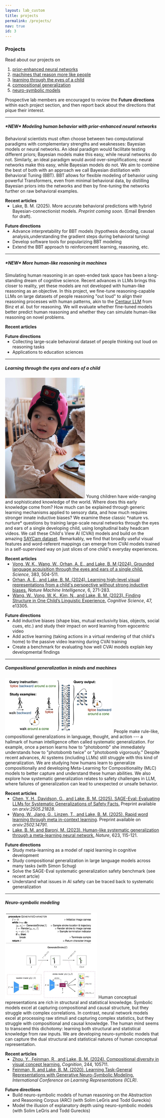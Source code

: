 ```yaml
---
layout: lab_custom
title: projects
permalink: /projects/
nav: true
id: 3
---
```


<style> p:has(+ ul) { margin-bottom: 0; } p + ul { margin-top: 0; } </style>

### __Projects__
Read about our projects on
1. [prior-enhanced neural networks](#new-modeling-human-behavior-with-prior-enhanced-neural-networks)
2. [machines that reason more like people](#new-more-human-like-reasoning-in-machines)
3. [learning through the eyes of a child](#learning-through-the-eyes-and-ears-of-a-child)
4. [compositional generalization](#compositional-generalization-in-minds-and-machines)
5. [neuro-symbolic models](#neuro-symbolic-modeling)

Prospective lab members are encouraged to review the __Future directions__ within each project section, and then report back about the directions that pique their interest.

---

##### __\*NEW\* Modeling human behavior with prior-enhanced neural networks__
Behavioral scientists must often choose between two computational paradigms with complementary strengths and weaknesses: Bayesian models or neural networks. An ideal paradigm would facilitate testing different priors; Bayesian models make this easy, while neural networks do not. Similarly, an ideal paradigm would avoid over-simplifications; neural networks make this easy, while Bayesian models do not. We aim to combine the best of both with an approach we call Bayesian distillation with Behavioral Tuning (BBT). BBT allows for flexible modeling of behavior using powerful Transformers, even from minimal behavioral data, by distilling Bayesian priors into the networks and then by fine-tuning the networks further on raw behavioral examples.

__Recent articles__
- Lake, B. M. (2025). More accurate behavioral predictions with hybrid Bayesian-connectionist models. <em>Preprint coming soon</em>. (Email Brenden for draft).

__Future directions__
- Advance interpretability for BBT models (hypothesis decoding, causal analysis,understanding the gradient steps during behavioral tuning)
- Develop software tools for popularizing BBT modeling
- Extend the BBT approach to reinforcement learning, reasoning, etc. 

---

##### __\*NEW\* More human-like reasoning in machines__
Simulating human reasoning in an open-ended task space has been a long-standing dream of cognitive science. Recent advances in LLMs brings this closer to reality, yet these models are not developed with human-like reasoning as an objective. In this project, we fine-tune reasoning-capable LLMs on large datasets of people reasoning "out loud" to align their reasoning processes with human patterns, akin to the [Centaur LLM](https://www.nature.com/articles/s41586-025-09215-4) from Binz et al. but for reasoning. We will evaluate whether fine-tuned models better predict human reasoning and whether they can simulate human-like reasoning on novel problems.

__Recent articles__

__Future directions__
- Collecting large-scale behavioral dataset of people thinking out loud on reasoning tasks
- Applications to education sciences

---

##### __Learning through the eyes and ears of a child__
<img class="fig" src="/images/projects/fig-luna-lowres.jpeg" width="260">
Young children have wide-ranging and sophisticated knowledge of the world. Where does this early knowledge come from? How much can be explained through generic learning mechanisms applied to sensory data, and how much requires stronger innate inductive biases? We examine these classic *nature vs. nurture* questions by training large-scale neural networks through the eyes and ears of a single developing child, using longitudinal baby headcam videos. We call these Child's View AI (CVAI) models and build on the amazing <a href="https://psyarxiv.com/fy8zx/">SAYCam dataset</a>. Remarkably, we find that broadly useful visual features and word-referent mappings can emerge from CVAI models trained in a self-supervised way on just slices of one child's everyday experiences.

__Recent articles__
- <a href="https://www.science.org/doi/10.1126/science.adi1374"> Vong, W. K., Wang, W., Orhan, A. E., and Lake, B. M (2024). Grounded language acquisition through the eyes and ears of a single child.</a> <em>Science</em>, 383, 504-511.
- <a href="https://www.nature.com/articles/s42256-024-00802-0"> Orhan, A. E., and Lake, B. M. (2024). Learning high-level visual representations from a child's perspective without strong inductive biases.</a> <em>Nature Machine Intelligence</em>, 6, 271-283.
- <a href="https://cims.nyu.edu/~brenden/papers/WangEtAl2023CognitiveScience.pdf"> Wang, W., Vong, W. K., Kim, N., and Lake, B. M. (2023). Finding Structure in One Child’s Linguistic Experience.</a> <em>Cognitive Science</em>, 47, e13305.

__Future directions__
- Add inductive biases (shape bias, mutual exclusivity bias, objects, social cues, etc.) and study their impact on word learning from egocentric video
- Add active learning (taking actions in a virtual rendering of that child's home) to the passive video learning during CVAI training
- Create a benchmark for evaluating how well CVAI models explain key developmental findings

---

##### __Compositional generalization in minds and machines__
<img class="fig" src="/images/projects/fig-mlc.jpg" width="350">
People make rule-like, compositional generalizations in language, thought, and action --- a hallmark of human intelligence often called systematic generalization. For example, once a person learns how to "photobomb" she immediately understands how to "photobomb twice" or "photobomb vigorously." Despite recent advances, AI systems (including LLMs) still struggle with this kind of generalization. We are studying how humans learn to generalize compositionally and developing Meta-Learning for Compositionality (MLC) models to better capture and understand these human abilities. We also explore how systematic generalization relates to safety challenges in LLM, where failures of generalization can lead to unexpected or unsafe behavior. 

__Recent articles__
- <a href="https://arxiv.org/abs/2505.21828">Chen, Y. H., Davidson, G., and Lake, B. M. (2025). SAGE-Eval: Evaluating LLMs for Systematic Generalizations of Safety Facts.</a> Preprint available on <em>arxiv:2505.21828</em>.
- <a href="https://arxiv.org/abs/2502.14791">Wang, W., Jiang, G., Linzen, T., and Lake, B. M. (2025). Rapid word learning through meta in-context learning</a>. Preprint available on <em>arxiv:2502.14791</em>.
- <a href="https://www.nature.com/articles/s41586-023-06668-3.pdf">Lake, B. M. and Baroni, M. (2023). Human-like systematic generalization through a meta-learning neural network.</a> <em>Nature</em>, 623, 115-121.

__Future directions__
- Study meta-learning as a model of rapid learning in cognitive development
- Study compositional generalization in large language models across many tasks (with Simon Schug)
- Solve the SAGE-Eval systematic generalization safety benchmark (see recent artcle)
- Understand what issues in AI safety can be traced back to systematic generalization

---

##### __Neuro-symbolic modeling__
<img class="fig" src="/images/projects/fig-gns.jpg" width="300">
Human conceptual representations are rich in structural and statistical knowledge. Symbolic models excel at capturing compositional and causal structure, but they struggle with complex correlations. In contrast, neural network models excel at processing raw stimuli and capturing complex statistics, but they struggle with compositional and causal knowledge. The human mind seems to transcend this dichotomy: learning both structural and statistical knowledge from raw inputs. We are developing neuro-symbolic models that can capture the dual structural and statistical natures of human conceptual representation.
 
__Recent articles__
- <a href="https://cims.nyu.edu/~brenden/papers/ZhouEtAl2024Cognition.pdf"> Zhou, Y., Feinman, R., and Lake, B. M. (2024). Compositional diversity in visual concept learning.</a> <em>Cognition</em>, 244, 105711.
- <a href="https://cims.nyu.edu/~brenden/papers/FeinmanLake2021ICLR.pdf">Feinman, R. and Lake, B. M. (2020). Learning Task-General Representations with Generative Neuro-Symbolic Modeling.</a> <em>International Conference on Learning Representations (ICLR)</em>.

__Future directions__
- Build neuro-symbolic models of human reasoning on the Abstraction and Reasoning Corpus (ARC) (with Solim LeGris and Todd Gureckis)
- Model the illusion of explanatory depth using neuro-symbolic models (with Solim LeGris and Todd Gureckis)